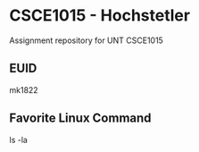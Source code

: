# CSCE1015 - Hochstetler
Assignment repository for UNT CSCE1015
## EUID
mk1822
## Favorite Linux Command
ls -la

